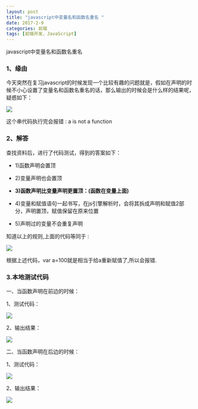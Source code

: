 ```yaml
---
layout: post
title: "javascript中变量名和函数名重名 "
date: 2017-2-9
categories: 前端
tags: [前端开发，JavaScript]
---
```


javascript中变量名和函数名重名

<!-- more -->

### 1、缘由

今天突然在复习javascript的时候发现一个比较有趣的问题就是，假如在声明的时候不小心设置了变量名和函数名重名的话，那么输出的时候会是什么样的结果呢，疑惑如下：

![](http://i1.piimg.com/567571/a6b5644d6c170ed4.png)

这个串代码执行完会报错 : a is not a function

### 2、解答
查找资料后，进行了代码测试，得到的答案如下：

+ 1)函数声明会置顶

+ 2)变量声明也会置顶

+ **3)函数声明比变量声明更置顶：(函数在变量上面)**

+ 4)变量和赋值语句一起书写，在js引擎解析时，会将其拆成声明和赋值2部分，声明置顶，赋值保留在原来位置

+ 5)声明过的变量不会重复声明

知道以上的规则,上面的代码等同于 :  

![](http://i1.piimg.com/567571/25bd215245fddfe5.png)

根据上述代码，var a=100就是相当于给a重新赋值了,所以会报错.

### 3.本地测试代码

一、当函数声明在前边的时候：

1、测试代码：

![](http://i1.piimg.com/567571/4ab00f5c04220a13.png)

2、输出结果：

![](http://p1.bpimg.com/567571/cb1bef8d5dae7c90.png)

二、当函数声明在后边的时候：

1、测试代码：

![](http://p1.bqimg.com/567571/3d9d9f9f1aef0a6a.png)

2、输出结果：

![](http://i1.piimg.com/567571/2b797f1d320f745c.png)